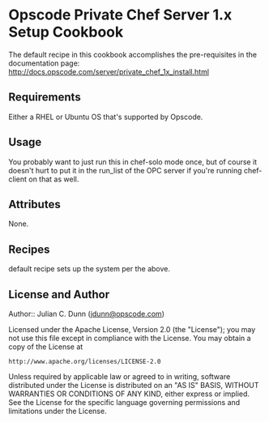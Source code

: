 Opscode Private Chef Server 1.x Setup Cookbook
==============================================

The default recipe in this cookbook accomplishes the pre-requisites in the documentation page: http://docs.opscode.com/server/private_chef_1x_install.html

Requirements
------------

Either a RHEL or Ubuntu OS that's supported by Opscode.

Usage
-----

You probably want to just run this in chef-solo mode once, but of course it doesn't hurt to put it in the run_list of the OPC server if you're running chef-client on that as well.

Attributes
----------

None.

Recipes
-------

default recipe sets up the system per the above.

License and Author
------------------

Author:: Julian C. Dunn (<jdunn@opscode.com>)

Licensed under the Apache License, Version 2.0 (the "License");
you may not use this file except in compliance with the License.
You may obtain a copy of the License at

    http://www.apache.org/licenses/LICENSE-2.0

Unless required by applicable law or agreed to in writing, software
distributed under the License is distributed on an "AS IS" BASIS,
WITHOUT WARRANTIES OR CONDITIONS OF ANY KIND, either express or implied.
See the License for the specific language governing permissions and
limitations under the License.
